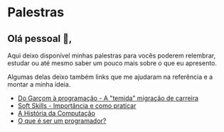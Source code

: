# Palestras

## Olá pessoal 👋,

Aqui deixo disponível minhas palestras para vocês poderem relembrar, estudar ou até mesmo saber um pouco mais sobre o que eu apresento.

Algumas delas deixo também links que me ajudaram na referência e a montar a minha ideia.

- [Do Garçom à programação - A "temida" migração de carreira](https://www.canva.com/design/DAGVdNHBz68/pQkbLV-5l-lFX2Xd4Y_xlw/view?utm_content=DAGVdNHBz68&utm_campaign=designshare&utm_medium=link2&utm_source=uniquelinks&utlId=h24719f449b)
- [Soft Skills - Importância e como praticar](https://www.canva.com/design/DAGhbCnEo78/lNq-ywceXXeKMxPYqRwy1g/view?utm_content=DAGhbCnEo78&utm_campaign=designshare&utm_medium=link2&utm_source=uniquelinks&utlId=he6440500b1)
- [A História da Computação](https://www.canva.com/design/DAGipD-OuMk/O7kEGgOWVk9K-HwPxrDyHw/view?utm_content=DAGipD-OuMk&utm_campaign=designshare&utm_medium=link2&utm_source=uniquelinks&utlId=hf4326ea8d3)
- [O que é ser um programador?](https://www.canva.com/design/DAGi-M7Qe1c/bISF0d9HUXmYQzel1CPo8Q/view?utm_content=DAGi-M7Qe1c&utm_campaign=designshare&utm_medium=link2&utm_source=uniquelinks&utlId=h87c8ebda8f)
